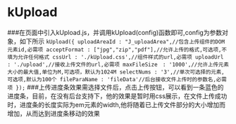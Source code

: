 # kUpload
###在页面中引入kUpload.js，并调用kUpload(config)函数即可,config为参数对象，如下所示
`
	kUpload({
			uploadAreaId : "J_uploadArea",//包含上传组件的DOM元素id,必需项
			acceptFormat : ["jpg","zip","pdf"],//允许上传的格式,可选项,不填为允许任何格式
			cssUrl : './kUpload.css',//组件样式的url,必需项
			uploadUrl : './upload',//接收上传文件的url,必需项
			maxFileSize　: '1000',//允许上传元素大小的最大值,单位为M,可选项，默认为1024M
			selectNums : '3',//单次可选择的元素,可选项,默认为100个
			fileParaName : 'fileData'//后台接收文件上传时的参数名,必需项
		});
`
###上传进度条效果需选择文件后，点击上传按钮，可以看到一条蓝色的进度条，目前，在没有后台支持下，他的效果是暂时用css展示，在文件上传成功时，进度条的长度实际为em元素的width,他将随着已上传文件部分的大小增加而增加，从而达到进度条移动的效果
